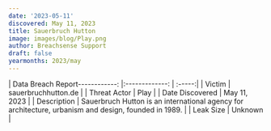 ```yaml
---
date: '2023-05-11'
discovered: May 11, 2023
title: Sauerbruch Hutton
image: images/blog/Play.png
author: Breachsense Support
draft: false
yearmonths: 2023/may
---
```


| Data Breach Report------------:     |:-------------:    | :-----:|
| Victim      | sauerbruchhutton.de      | 
| Threat Actor      | Play      | 
| Date Discovered      | May 11, 2023      | 
| Description      | Sauerbruch Hutton is an international agency for architecture, urbanism and design, founded in 1989.      | 
| Leak Size      | Unknown      | 

